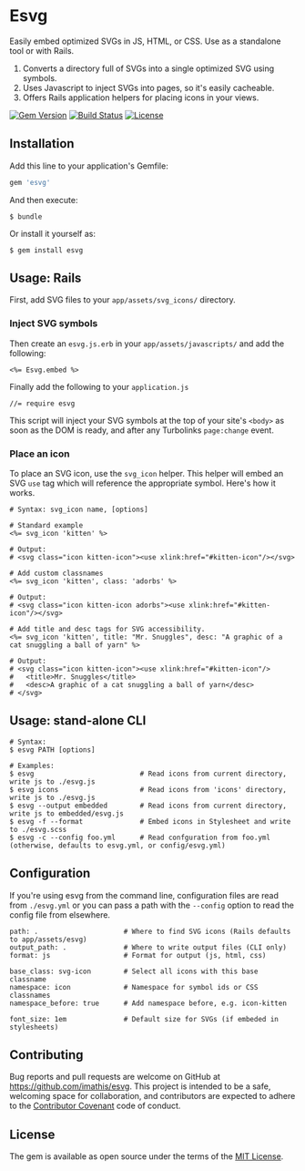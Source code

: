 # Esvg

Easily embed optimized SVGs in JS, HTML, or CSS. Use as a standalone tool or with Rails.

1. Converts a directory full of SVGs into a single optimized SVG using symbols.
2. Uses Javascript to inject SVGs into pages, so it's easily cacheable.
3. Offers Rails application helpers for placing icons in your views.

[![Gem Version](http://img.shields.io/gem/v/esvg.svg)](https://rubygems.org/gems/esvg)
[![Build Status](http://img.shields.io/travis/imathis/esvg.svg)](https://travis-ci.org/imathis/esvg)
[![License](http://img.shields.io/:license-mit-blue.svg)](http://imathis.mit-license.org)

## Installation

Add this line to your application's Gemfile:

```ruby
gem 'esvg'
```

And then execute:

    $ bundle

Or install it yourself as:

    $ gem install esvg

## Usage: Rails

First, add SVG files to your `app/assets/svg_icons/` directory.

### Inject SVG symbols

Then create an `esvg.js.erb` in your `app/assets/javascripts/` and add the following:

```
<%= Esvg.embed %>
```

Finally add the following to your `application.js`

```
//= require esvg
```

This script will inject your SVG symbols at the top of your site's `<body>` as soon as the DOM is ready, and after any Turbolinks `page:change` event.

### Place an icon

To place an SVG icon, use the `svg_icon` helper. This helper will embed an SVG `use` tag which will reference the appropriate symbol. Here's how it works.

```
# Syntax: svg_icon name, [options]

# Standard example
<%= svg_icon 'kitten' %>

# Output:
# <svg class="icon kitten-icon"><use xlink:href="#kitten-icon"/></svg>

# Add custom classnames
<%= svg_icon 'kitten', class: 'adorbs' %>

# Output: 
# <svg class="icon kitten-icon adorbs"><use xlink:href="#kitten-icon"/></svg>

# Add title and desc tags for SVG accessibility.
<%= svg_icon 'kitten', title: "Mr. Snuggles", desc: "A graphic of a cat snuggling a ball of yarn" %>

# Output: 
# <svg class="icon kitten-icon"><use xlink:href="#kitten-icon"/>
#   <title>Mr. Snuggles</title>
#   <desc>A graphic of a cat snuggling a ball of yarn</desc>
# </svg>
```

## Usage: stand-alone CLI

```
# Syntax:
$ esvg PATH [options]

# Examples:
$ esvg                          # Read icons from current directory, write js to ./esvg.js
$ esvg icons                    # Read icons from 'icons' directory, write js to ./esvg.js
$ esvg --output embedded        # Read icons from current directory, write js to embedded/esvg.js
$ esvg -f --format              # Embed icons in Stylesheet and write to ./esvg.scss
$ esvg -c --config foo.yml      # Read confguration from foo.yml (otherwise, defaults to esvg.yml, or config/esvg.yml)
```

## Configuration

If you're using esvg from the command line, configuration files are read from `./esvg.yml` or you can pass a path with the `--config` option to read the config file from elsewhere.

```
path: .                     # Where to find SVG icons (Rails defaults to app/assets/esvg)
output_path: .              # Where to write output files (CLI only)
format: js                  # Format for output (js, html, css)

base_class: svg-icon        # Select all icons with this base classname
namespace: icon             # Namespace for symbol ids or CSS classnames
namespace_before: true      # Add namespace before, e.g. icon-kitten

font_size: 1em              # Default size for SVGs (if embeded in stylesheets)
```

## Contributing

Bug reports and pull requests are welcome on GitHub at https://github.com/imathis/esvg. This project is intended to be a safe, welcoming space for collaboration, and contributors are expected to adhere to the [Contributor Covenant](contributor-covenant.org) code of conduct.

## License

The gem is available as open source under the terms of the [MIT License](http://opensource.org/licenses/MIT).

